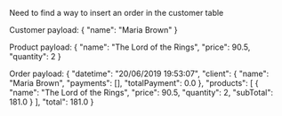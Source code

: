 
Need to find a way to insert an order in the customer table

Customer payload:
{
    "name": "Maria Brown"
}

Product payload:
{
    "name": "The Lord of the Rings",
    "price": 90.5,
    "quantity": 2
}

Order payload:
{
    "datetime": "20/06/2019 19:53:07",
    "client": {
        "name": "Maria Brown",
        "payments": [],
        "totalPayment": 0.0
    },
    "products": [
        {
            "name": "The Lord of the Rings",
            "price": 90.5,
            "quantity": 2,
            "subTotal": 181.0
        }
    ],
    "total": 181.0
}